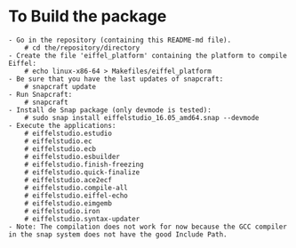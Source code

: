 To Build the package
====================

	- Go in the repository (containing this README-md file).
		# cd the/repository/directory
	- Create the file 'eiffel_platform' containing the platform to compile Eiffel:
		# echo linux-x86-64 > Makefiles/eiffel_platform
	- Be sure that you have the last updates of snapcraft:
		# snapcraft update
	- Run Snapcraft:
		# snapcraft
	- Install de Snap package (only devmode is tested):
		# sudo snap install eiffelstudio_16.05_amd64.snap --devmode
	- Execute the applications:
		# eiffelstudio.estudio
		# eiffelstudio.ec
		# eiffelstudio.ecb
		# eiffelstudio.esbuilder
		# eiffelstudio.finish-freezing
		# eiffelstudio.quick-finalize
		# eiffelstudio.ace2ecf
		# eiffelstudio.compile-all
		# eiffelstudio.eiffel-echo
		# eiffelstudio.eimgemb
		# eiffelstudio.iron
		# eiffelstudio.syntax-updater
	- Note: The compilation does not work for now because the GCC compiler in the snap system does not have the good Include Path.

